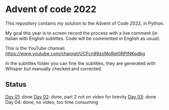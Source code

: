 # Advent of code 2022

This repository contains my solution to the Advent of Code 2022, in Python.

My goal this year is to screen record the process with a live comment (in Italian with English subtitles. Code will be commented in English as usual).

This is the YouTube channel: https://www.youtube.com/channel/UCFcn89zoMpRqt0RPtNKpdbg

In the subtitles folder you can fine the subtitles, they are generated with Whisper but manually checked and corrected.

## Status

[Day 01](https://youtu.be/gmDWjQjX8KM): done
[Day 02](https://youtu.be/w-seroxZ4vA): done, part 2 not on video for brevity
[Day 03](https://youtu.be/UTcqOsKKYvA): done
Day 04: done, no video, too time consuming